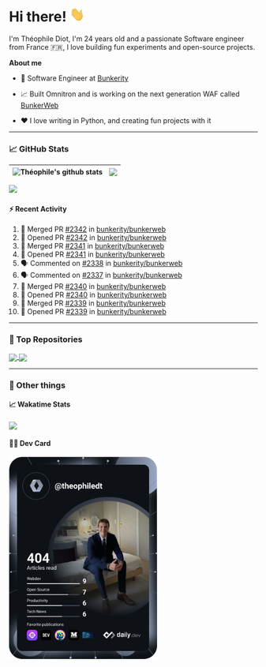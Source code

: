 # Hi there! <img src="./wave.gif" width="30px" height="30px" />

I'm Théophile Diot, I'm 24 years old and a passionate Software engineer from France 🇫🇷, I love building fun experiments and open-source projects.

**About me**

- 💼 Software Engineer at [Bunkerity](https://www.bunkerity.com/)

- 📈 Built Omnitron and is working on the next generation WAF called [BunkerWeb](https://www.bunkerweb.io)

- ❤️ I love writing in Python, and creating fun projects with it

---

### 📈 GitHub Stats

| <img align="center" src="https://github-readme-stats.vercel.app/api?username=TheophileDiot&show_icons=true&include_all_commits=true&theme=algolia&hide_border=true&rank_icon=github" alt="Théophile's github stats" /> | <img align="center" src="https://github-readme-stats.vercel.app/api/top-langs/?username=TheophileDiot&layout=compact&theme=algolia&hide_border=true" /> |
| ---------------------------------------------------------------------------------------------------------------------------------------------------------------------------------------------------------------------- | ------------------------------------------------------------------------------------------------------------------------------------------------------- |

![](https://github-readme-activity-graph.vercel.app/graph?username=TheophileDiot&theme=tokyo-night)

#### :zap: Recent Activity

<!--START_SECTION:activity-->
1. 🎉 Merged PR [#2342](https://github.com/bunkerity/bunkerweb/pull/2342) in [bunkerity/bunkerweb](https://github.com/bunkerity/bunkerweb)
2. 💪 Opened PR [#2342](https://github.com/bunkerity/bunkerweb/pull/2342) in [bunkerity/bunkerweb](https://github.com/bunkerity/bunkerweb)
3. 🎉 Merged PR [#2341](https://github.com/bunkerity/bunkerweb/pull/2341) in [bunkerity/bunkerweb](https://github.com/bunkerity/bunkerweb)
4. 💪 Opened PR [#2341](https://github.com/bunkerity/bunkerweb/pull/2341) in [bunkerity/bunkerweb](https://github.com/bunkerity/bunkerweb)
5. 🗣 Commented on [#2338](https://github.com/bunkerity/bunkerweb/issues/2338#issuecomment-2933902089) in [bunkerity/bunkerweb](https://github.com/bunkerity/bunkerweb)
6. 🗣 Commented on [#2337](https://github.com/bunkerity/bunkerweb/issues/2337#issuecomment-2933898415) in [bunkerity/bunkerweb](https://github.com/bunkerity/bunkerweb)
7. 🎉 Merged PR [#2340](https://github.com/bunkerity/bunkerweb/pull/2340) in [bunkerity/bunkerweb](https://github.com/bunkerity/bunkerweb)
8. 💪 Opened PR [#2340](https://github.com/bunkerity/bunkerweb/pull/2340) in [bunkerity/bunkerweb](https://github.com/bunkerity/bunkerweb)
9. 🎉 Merged PR [#2339](https://github.com/bunkerity/bunkerweb/pull/2339) in [bunkerity/bunkerweb](https://github.com/bunkerity/bunkerweb)
10. 💪 Opened PR [#2339](https://github.com/bunkerity/bunkerweb/pull/2339) in [bunkerity/bunkerweb](https://github.com/bunkerity/bunkerweb)
<!--END_SECTION:activity-->

---

### 🔧 Top Repositories

<a href="https://github.com/bunkerity/bunkerweb">
  <img align="center" src="https://github-readme-stats.vercel.app/api/pin/?username=Bunkerity&repo=bunkerweb&theme=algolia" />
</a>
<a href="https://github.com/TheophileDiot/Omnitron">
  <img align="center" src="https://github-readme-stats.vercel.app/api/pin/?username=TheophileDiot&repo=Omnitron&theme=algolia" />
</a>

---

### 🎉 Other things

#### 📈 Wakatime Stats

<a href="https://wakatime.com/@theophile_bunkerity">
  <img align="center" src="https://github-readme-stats.vercel.app/api/wakatime?username=3aa5ce41-c253-43d9-8441-a721e446a45f&layout=compact&theme=algolia" />
</a>

#### 👨‍💻 Dev Card

<a href="https://app.daily.dev/TheophileDt">
  <img src="./devcard.svg" width="300" alt="Théophile Diot's Dev Card"/>
</a>
